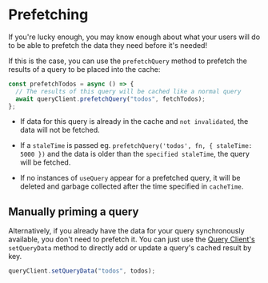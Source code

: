 # Prefetching

If you're lucky enough, you may know enough about what your users will do to be able to prefetch the data they need before it's needed!

If this is the case, you can use the `prefetchQuery` method to prefetch the results of a query to be placed into the cache:

```js
const prefetchTodos = async () => {
  // The results of this query will be cached like a normal query
  await queryClient.prefetchQuery("todos", fetchTodos);
};
```

- If data for this query is already in the cache and `not invalidated`, the data will not be fetched.

- If a `staleTime` is passed eg. `prefetchQuery('todos', fn, { staleTime: 5000 })` and the data is older than the `specified staleTime`, the query will be fetched.

- If no instances of `useQuery` appear for a prefetched query, it will be deleted and garbage collected after the time specified in `cacheTime`.


## Manually priming a query

Alternatively, if you already have the data for your query synchronously available, you don't need to prefetch it.
You can just use the [Query Client's](https://tanstack.com/query/v3/#queryclientsetquerydata) `setQueryData` method to directly add or update a query's cached result by key.

```js
queryClient.setQueryData("todos", todos);
```